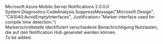 <Type Name="IPushMessage" FullName="Microsoft.Azure.Mobile.Server.Notifications.IPushMessage">
  <TypeSignature Language="C#" Value="public interface IPushMessage" />
  <TypeSignature Language="ILAsm" Value=".class public interface auto ansi abstract IPushMessage" />
  <TypeSignature Language="DocId" Value="T:Microsoft.Azure.Mobile.Server.Notifications.IPushMessage" />
  <TypeSignature Language="VB.NET" Value="Public Interface IPushMessage" />
  <TypeSignature Language="F#" Value="type IPushMessage = interface" />
  <AssemblyInfo>
    <AssemblyName>Microsoft.Azure.Mobile.Server.Notifications</AssemblyName>
    <AssemblyVersion>2.0.0.0</AssemblyVersion>
  </AssemblyInfo>
  <Interfaces />
  <Attributes>
    <Attribute>
      <AttributeName>System.Diagnostics.CodeAnalysis.SuppressMessage("Microsoft.Design", "CA1040:AvoidEmptyInterfaces", Justification="Marker interface used for compile time detection.")</AttributeName>
    </Attribute>
  </Attributes>
  <Docs>
    <summary>
            Markerschnittstelle identifiziert verschiedene Benachrichtigung Nutzlasten, die auf den Notification Hub gesendet werden können.
            </summary>
    <remarks>To be added.</remarks>
  </Docs>
  <Members />
</Type>